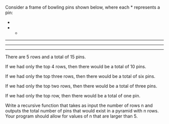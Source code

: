 Consider a frame of bowling pins shown below, where each * represents a pin:

*

* *

* * *

* * * *

* * * * *

There are 5 rows and a total of 15 pins.

If we had only the top 4 rows, then there would be a total of 10 pins.

If we had only the top three rows, then there would be a total of six pins.

If we had only the top two rows, then there would be a total of three pins.

If we had only the top row, then there would be a total of one pin.

Write a recursive function that takes as input the number of rows n and outputs the total number of pins that would exist in a pyramid with n rows. Your program should allow for values of n that are larger than 5.
